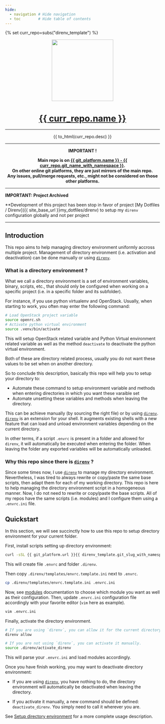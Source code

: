```yaml
---
hide:
  - navigation # Hide navigation
  - toc        # Hide table of contents
---
```


{% set curr_repo=subs("direnv_template") %}


<!-- BEGIN MKDOCS TEMPLATE -->
<!--
WARNING, DO NOT UPDATE CONTENT BETWEEN MKDOCS TEMPLATE TAG !
Modified content will be overwritten when updating
-->

<div align="center">

  <!-- Project Title -->
  <a href="{{ git_platform.url }}{{ curr_repo.git_slug_with_namespace }}">
    <img src="{{ curr_repo.logo }}" width="200px">
    <h1>{{ curr_repo.name }}</h1>
  </a>

<hr>

{{ to_html(curr_repo.desc) }}

<hr>

  <b>
IMPORTANT !<br>

Main repo is on
<a href="{{ git_platform.url }}{{ curr_repo.git_slug_with_namespace }}">
  {{ git_platform.name }} - {{ curr_repo.git_name_with_namespace }}</a>.<br>
On other online git platforms, they are just mirrors of the main repo.<br>
Any issues, pull/merge requests, etc., might not be considered on those other
platforms.
  </b>

</div>

<!-- END MKDOCS TEMPLATE -->

-------------------------------------------------------------------------------

**IMPORTANT: Project Archived**

**Development of this project has been stop in favor of project
[My Dotfiles / Direnv]({{ site_base_url }}my_dotfiles/direnv)
to setup my `direnv` configuration globally and not per project

-------------------------------------------------------------------------------

## Introduction

This repo aims to help managing directory environment uniformly accross multiple
project. Management of directory environment (i.e. activation and deactivation)
can be done manually or using [`direnv`][direnv].

### What is a directory environment ?

What we call a directory environment is a set of environment variables, binary,
scripts, etc., that should only be configured when working on a specific
project (i.e. in a specific folder and its subfolder).

For instance, if you use python virtualenv and OpenStack. Usually, when
starting to work, you often may enter the following command:

```bash
# Load OpenStack project variable
source openrc.sh
# Activate python virtual environment
source .venv/bin/activate
```

This will setup OpenStack related variable and Python Virtual environment
related variable as well as the method `deactivate` to deactivate the python
virtual environment.

Both of these are directory related process, usually you do not want these values
to be set when on another directory.

So to conclude this description, basically this repo will help you to setup your
directory to:

  - Automate these command to setup environment variable and methods when
    entering directories in which you want these varaible set
  - Automate unsetting these variables and methods when leaving the directory.

This can be achieve manually (by sourcing the right file) or by using
[`direnv`][direnv]. [`direnv`][direnv] is an extension for your shell. It
augments existing shells with a new feature that can load and unload environment
variables depending on the current directory.

In other terms, if a script `.envrc` is present in a folder and allowed for
`direnv`, it will automatically be executed when entering the folder. When
leaving the folder any exported variables will be automatically unloaded.

### Why this repo since there is [`direnv`][direnv] ?

Since some times now, I use [`direnv`][direnv] to manage my directory environment.
Nevertheless, I was tired to always rewrite or copy/paste the same base scripts,
then adapt them for each of my working directory. This repo is here to help
managing the directory environment script in a homogeneous manner. Now, I do not
need to rewrite or copy/paste the base scripts. All of my repos have the same
scripts (i.e. modules) and I configure them using a `.envrc.ini` file.

## Quickstart

In this section, we will see succinctly how  to use this repo to setup directory
environment for your current folder.

First, install scripts setting up directory environment:

```bash
curl -sSL {{ git_platform.url }}{{ direnv_template.git_slug_with_namespace }}/-/raw/master/setup.sh | bash -
```

This will create file `.envrc` and folder `.direnv`.

Then copy `.direnv/templates/envrc.template.ini` next to `.envrc`.

```bash
cp .direnv/templates/envrc.template.ini .envrc.ini
```

Now, see [modules][modules] documentation to choose which module you want as
well as their configuration. Then, update `.envrc.ini` configuration file
accordingly with your favorite editor (`vim` here as example).

```bash
vim .envrc.ini
```

Finally, activate the directory environment.

```bash
# If you are using `direnv`, you can allow it for the current directory
direnv allow

# If you are not using `direnv`, you can activate it manually.
source .direnv/activate_direnv
```

This will parse your `.envrc.ini` and load modules accordingly.

Once you have finish working, you may want to deactivate directory environment:

  - If you are using [`direnv`][direnv], you have nothing to do, the directory
    environment will automatically be deactivated when leaving the directory.

  - If you activate it manually, a new command should be defined:
    `deactivate_direnv`. You simply need to call it wherever you are.

See [Setup directory environment][setup_directory_environment] for a more complete usage description.

[modules]: modules/index.md
[setup_directory_environment]: ./setup/index.md

<!-- URL used in mulitple section -->
[direnv]: https://direnv.net
